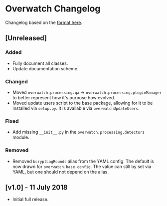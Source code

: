 # Overwatch Changelog

Changelog based on the [format here](https://keepachangelog.com/en/1.0.0/).

## [Unreleased]

### Added

- Fully document all classes.
- Update documentation scheme.

### Changed

- Moved `overwatch.processing.qa` -> `overwatch.processing.pluginManager` to better represent how it's purpose
  how evolved.
- Moved update users script to the base package, allowing for it to be installed via `setup.py`. It is
  available via `overwatchUpdateUsers`.

### Fixed

- Add missing `__init__.py` in the `overwatch.processing.detectors` module.

### Removed

- Removed `bcryptLogRounds` alias from the YAML config. The default is now drawn for `overwatch.base.config`.
  The value can still by set via YAML, but one should not depend on the alias.

## [v1.0] - 11 July 2018

- Initial full release.

